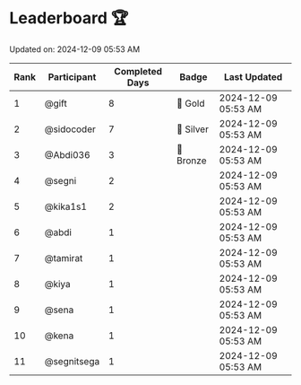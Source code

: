 # Leaderboard 🏆

Updated on: 2024-12-09 05:53 AM

| Rank | Participant       | Completed Days | Badge      | Last Updated         |
|------|-------------------|----------------|------------|----------------------|
| 1    | @gift             | 8              | 🏅 Gold     | 2024-12-09 05:53 AM |
| 2    | @sidocoder        | 7              | 🥈 Silver   | 2024-12-09 05:53 AM |
| 3    | @Abdi036          | 3              | 🥉 Bronze   | 2024-12-09 05:53 AM |
| 4    | @segni            | 2              |            | 2024-12-09 05:53 AM |
| 5    | @kika1s1          | 2              |            | 2024-12-09 05:53 AM |
| 6    | @abdi             | 1              |            | 2024-12-09 05:53 AM |
| 7    | @tamirat          | 1              |            | 2024-12-09 05:53 AM |
| 8    | @kiya             | 1              |            | 2024-12-09 05:53 AM |
| 9    | @sena             | 1              |            | 2024-12-09 05:53 AM |
| 10   | @kena             | 1              |            | 2024-12-09 05:53 AM |
| 11   | @segnitsega       | 1              |            | 2024-12-09 05:53 AM |
